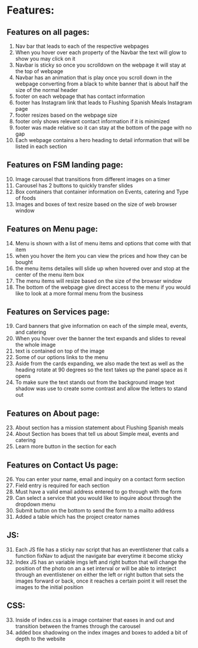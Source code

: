 # Features:


## Features on all pages:
1. Nav bar that leads to each of the respective webpages
2. When you hover over each property of the Navbar the text will glow to show you may click on it
3. Navbar is sticky so once you scrolldown on the webpage it will stay at the top of webpage
4. Navbar has an animation that is play once you scroll down in the webpage converting from a black to white banner that is about half the size of the normal header
5. footer on each webpage that has contact information
6. footer has Instagram link that leads to Flushing Spanish Meals Instagram page
7. footer resizes based on the webpage size
8. footer only shows relevant contact information if it is minimized
9. footer was made relative so it can stay at the bottom of the page with no gap
10. Each webpage contains a hero heading to detail information that will be listed in each section

## Features on FSM landing page: 
10. Image carousel that transitions from different images on a timer
11. Carousel has 2 buttons to quickly transfer slides
12. Box containers that container information on Events, catering and Type of foods
13. Images and boxes of text resize based on the size of web browser window

## Features on Menu page:
14. Menu is shown with a list of menu items and options that come with that item
15. when you hover the item you can view the prices and how they can be bought 
16. the menu items detailes will slide up when hovered over and stop at the center of the menu item box
17. The menu items will resize based on the size of the browser window
18. The bottom of the webpage give direct access to the menu if you would like to look at a more formal menu from the business

## Features on Services page:
19. Card banners that give information on each of the simple meal, events, and catering
20. When you hover over the banner the text expands and slides to reveal the whole image
21. text is contained on top of the image
22. Some of our options links to the menu
23. Aside from the cards expanding, we also made the text as well as the heading rotate at 90 degrees so the text takes up the panel space as it opens
24. To make sure the text stands out from the background image text shadow was use to create some contrast and allow the letters to stand out

## Features on About page:
23. About section has a mission statement about Flushing Spanish meals
24. About Section has boxes that tell us about Simple meal, events and catering
25. Learn more button in the section for each

## Features on Contact Us page:
26. You can enter your name, email and inquiry on a contact form section
27. Field entry is required for each section
28. Must have a valid email address entered to go through with the form
29. Can select a service that you would like to inquire about through the dropdown menu
30. Submit button on the bottom to send the form to a mailto address
31. Added a table which has the project creator names 



## JS:
31. Each JS file has a sticky nav script that has an eventlistener that calls a function fixNav to adjust the navigate bar everytime it become sticky
32. Index JS has an variable imgs left and right button that will change the position of the photo on an a set interval or will be able to interject through an eventlistener on either the left or right button that sets the images forward or back, once it reaches a certain point it will reset the images to the initial position

## CSS:
33. Inside of index.css is a image container that eases in and out and transition between the frames through the carousel
34. added box shadowing on the index images and boxes to added a bit of depth to the website







